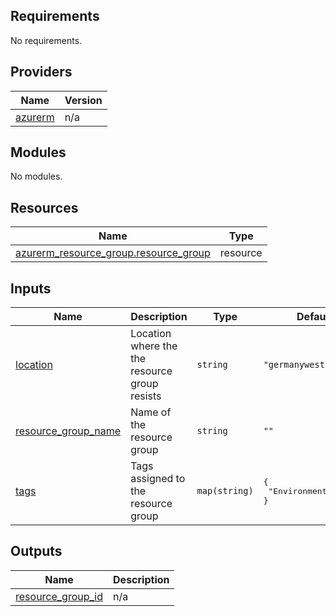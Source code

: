 <!-- BEGIN_TF_DOCS -->
## Requirements

No requirements.

## Providers

| Name | Version |
|------|---------|
| <a name="provider_azurerm"></a> [azurerm](#provider\_azurerm) | n/a |

## Modules

No modules.

## Resources

| Name | Type |
|------|------|
| [azurerm_resource_group.resource_group](https://registry.terraform.io/providers/hashicorp/azurerm/latest/docs/resources/resource_group) | resource |

## Inputs

| Name | Description | Type | Default | Required |
|------|-------------|------|---------|:--------:|
| <a name="input_location"></a> [location](#input\_location) | Location where the the resource group resists | `string` | `"germanywestcentral"` | no |
| <a name="input_resource_group_name"></a> [resource\_group\_name](#input\_resource\_group\_name) | Name of the resource group | `string` | `""` | no |
| <a name="input_tags"></a> [tags](#input\_tags) | Tags assigned to the resource group | `map(string)` | <pre>{<br>  "Environment": ""<br>}</pre> | no |

## Outputs

| Name | Description |
|------|-------------|
| <a name="output_resource_group_id"></a> [resource\_group\_id](#output\_resource\_group\_id) | n/a |
<!-- END_TF_DOCS -->